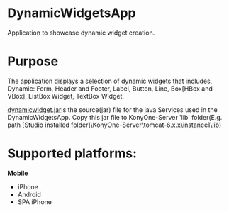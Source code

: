 DynamicWidgetsApp
=================
Application to showcase dynamic widget creation.

# Purpose
The application displays a selection of dynamic widgets that includes, Dynamic: Form, Header and Footer, Label, Button, Line, Box[HBox and VBox], ListBox Widget, TextBox Widget.

[dynamicwidget.jar](https://github.com/kony/DynamicWidgetsApp/tree/master/Resource_Required)is the source(jar) file for the java Services used in the DynamicWidgetsApp. Copy this jar file to KonyOne-Server 'lib' folder(E.g. path [Studio installed folder]\KonyOne-Server\tomcat-6.x.x\instance1\lib)


# Supported platforms:
**Mobile**
 * iPhone
 * Android
 * SPA iPhone
